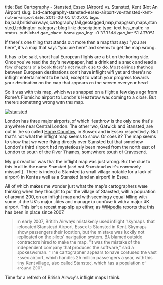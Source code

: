 title: Bad Cartography - Stansted, Essex (Airport) vs. Stansted, Kent (Not An Airport)
slug: bad-cartography-stansted-essex-airport-vs-stansted-kent-not-an-airport
date: 2013-08-05 17:05:05
tags: ba,bad,britishairways,cartography,fail,geotagged,map,mapgasm,maps,stansted,teddington
category: blog
link: 
description: 
type: text
has_math: no
status: published
geo_place: home
geo_lng: -0.333344
geo_lat: 51.427051

If there's one thing that stands out more than a map that says "you are here", it's a map that says "you are here" and seems to get the map wrong.

It has to be said, short haul European flights are a bit on the boring side. Once you've read the day's newspaper, had a drink and a snack and read a few chapters of a book there's not much else to do. Most airlines that hop between European destinations don't have inflight wifi yet and there's no inflight entertainment to be had, except to watch your progress towards your destination on the map that appears on the screen over your head.

So it was with this map, which was snapped on a flight a few days ago from Rome's Fiumicino airport to London's Heathrow was coming to a close. But there's something wrong with this map.

<!-- TEASER_END -->

[![stansted](/wp-content/uploads/2013/08/stansted.jpg)](/wp-content/uploads/2013/08/stansted.jpg "/wp-content/uploads/2013/08/stansted.jpg")

London has three major airports, of which Heathrow is the only one that's anywhere near Central London. The other two, Gatwick and Stansted, are out in the so called [Home Counties](https://en.wikipedia.org/wiki/Home_counties "https://en.wikipedia.org/wiki/Home_counties"), in Sussex and in Essex respectively. But that's not what the inflight map seems to show. Or does it? The map seems to show that we were flying directly over Stansted but that somehow London's third airport had mysteriously been moved from the north east of London to south of the River Thames, somewhere south of Gravesend.

My gut reaction was that the inflight map was just wrong. But the clue to this in all in the name Stansted (and not Stanstead as it's commonly misspelt). There is indeed a Stansted (a small village notable for a lack of airport) in Kent as well as a Stansted (and an airport) in Essex.

All of which makes me wonder just what the map's cartographers were thinking when they thought to put the village of Stansted, with a population of around 200, on an inflight map and with seemingly equal billing with some of the UK's major cities and manage to confuse it with a major UK airport. This isn't a recent map slip up either, as [Wikipedia](https://en.wikipedia.org/wiki/Stansted%2C_Kent "https://en.wikipedia.org/wiki/Stansted%2C_Kent") reports that this has been in place since 2007.




> In early 2007, British Airways mistakenly used inflight 'skymaps' that relocated Stanstead Airport, Essex to Stansted in Kent. Skymaps show passengers their location, but the mistake was luckily not replicated on the pilots' navigation system. BA blamed outside contractors hired to make the map. "It was the mistake of the independent company that produced the software," said a spokeswoman. "The cartographer appears to have confused the vast Essex airport, which handles 25 million passengers a year, with this tiny Kent village, also called Stansted, which has a population of around 200".
> 



Time for a refresh of British Airway's inflight maps I think.



